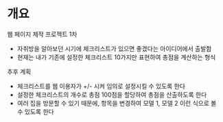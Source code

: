 # 개요

웹 페이지 제작 프로젝트 1차

- 자취방을 알아보던 시기에 체크리스트가 있으면 좋겠다는 아이디어에서 출발함
- 현재는 내가 기존에 설정한 체크리스트 10가지만 표현하여 총점을 계산하는 형식

추후 계획

- 체크리스트를 웹 이용자가 +/- 시켜 임의로 설정시킬 수 있도록 한다
- 설정한 체크리스트의 개수로 총점 100점을 할당하여 총점을 산출하도록 한다
- 여러 집을 방문할 수 있기 때문에, 항목을 변경하여 모델 1, 모델 2 이런 식으로 볼 수 있도록 한다
  
